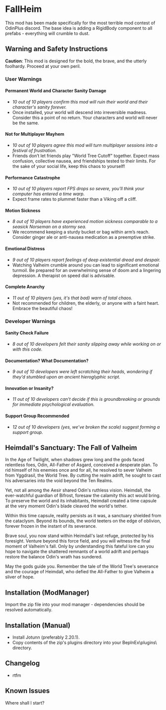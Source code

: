 ﻿# FallHeim

This mod has been made specifically for the most terrible mod contest of OdinPlus discord. The base idea is adding a RigidBody component to all prefabs - everything will crumble to dust.

## Warning and Safety Instructions

**Caution**: This mod is designed for the bold, the brave, and the utterly foolhardy. Proceed at your own peril.

### User Warnings

#### Permanent World and Character Sanity Damage
- *10 out of 10 players confirm this mod will ruin their world and their character's sanity forever.*
- Once installed, your world will descend into irreversible madness. Consider this a point of no return. Your characters and world will never be the same.


#### Not for Multiplayer Mayhem
- *10 out of 10 players agree this mod will turn multiplayer sessions into a festival of frustration.*
- Friends don’t let friends play "World Tree Cutoff" together. Expect mass confusion, collective nausea, and friendships tested to their limits. For the sake of your social life, keep this chaos to yourself!

#### Performance Catastrophe
- *10 out of 10 players report FPS drops so severe, you'll think your computer has entered a time warp.*
- Expect frame rates to plummet faster than a Viking off a cliff.

#### Motion Sickness
- *8 out of 10 players have experienced motion sickness comparable to a seasick Norseman on a stormy sea.*
- We recommend keeping a sturdy bucket or bag within arm’s reach. Consider ginger ale or anti-nausea medication as a preemptive strike.

#### Emotional Distress
- *9 out of 10 players report feelings of deep existential dread and despair.*
- Watching Valheim crumble around you can lead to significant emotional turmoil. Be prepared for an overwhelming sense of doom and a lingering depression. A therapist on speed dial is advisable.

#### Complete Anarchy
- *11 out of 10 players (yes, it's that bad) warn of total chaos.*
- Not recommended for children, the elderly, or anyone with a faint heart. Embrace the beautiful chaos!

### Developer Warnings

#### Sanity Check Failure
- *8 out of 10 developers felt their sanity slipping away while working on or with this code.*

#### Documentation? What Documentation?
- *9 out of 10 developers were left scratching their heads, wondering if they’d stumbled upon an ancient hieroglyphic script.*

#### Innovation or Insanity?
- *11 out of 10 developers can’t decide if this is groundbreaking or grounds for immediate psychological evaluation.*

#### Support Group Recommended
- *12 out of 10 developers (yes, we’ve broken the scale) suggest forming a support group.*

## Heimdall's Sanctuary: The Fall of Valheim

In the Age of Twilight, when shadows grew long and the gods faced relentless foes, Odin, All-Father of Asgard, conceived a desperate plan. To rid himself of his enemies once and for all, he resolved to sever Valheim from Yggdrasil, the World Tree. By cutting the realm adrift, he sought to cast his adversaries into the void beyond the Ten Realms.

Yet, not all among the Aesir shared Odin's ruthless vision. Heimdall, the ever-watchful guardian of Bifrost, foresaw the calamity this act would bring. To preserve the world and its inhabitants, Heimdall created a time capsule at the very moment Odin's blade cleaved the world's tether.

Within this time capsule, reality persists as it was, a sanctuary shielded from the cataclysm. Beyond its bounds, the world teeters on the edge of oblivion, forever frozen in the instant of its severance.

Brave soul, you now stand within Heimdall's last refuge, protected by his foresight. Venture beyond this force field, and you will witness the final moment of Valheim's fall. Only by understanding this fateful lore can you hope to navigate the shattered remnants of a world adrift and perhaps restore the balance Odin's wrath has sundered.

May the gods guide you. Remember the tale of the World Tree's severance and the courage of Heimdall, who defied the All-Father to give Valheim a sliver of hope.

## Installation (ModManager)

Import the zip file into your mod manager - dependencies should be resolved automatically.

## Installation (Manual)

- Install Jotunn (preferably 2.20.1).
- Copy contents of the zip's plugins directory into your BepInEx\plugins\ directory.

## Changelog

- rtfm

## Known Issues

Where shall I start?
